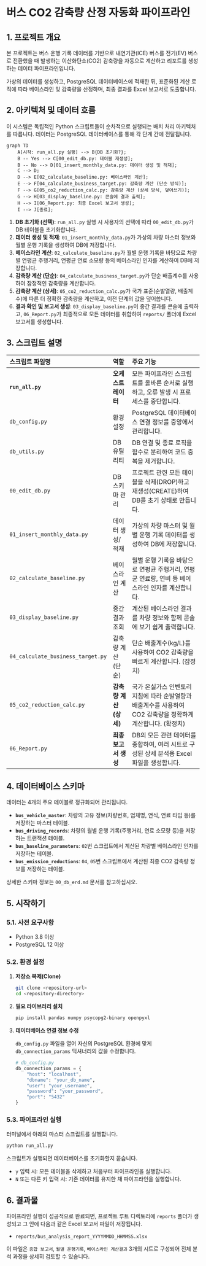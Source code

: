 # 버스 CO2 감축량 산정 자동화 파이프라인

## 1. 프로젝트 개요

본 프로젝트는 버스 운행 기록 데이터를 기반으로 내연기관(ICE) 버스를 전기(EV) 버스로 전환했을 때 발생하는 이산화탄소(CO2) 감축량을 자동으로 계산하고 리포트를 생성하는 데이터 파이프라인입니다.

가상의 데이터를 생성하고, PostgreSQL 데이터베이스에 적재한 뒤, 표준화된 계산 로직에 따라 베이스라인 및 감축량을 산정하며, 최종 결과를 Excel 보고서로 도출합니다.

## 2. 아키텍처 및 데이터 흐름

이 시스템은 독립적인 Python 스크립트들이 순차적으로 실행되는 배치 처리 아키텍처를 따릅니다. 데이터는 PostgreSQL 데이터베이스를 통해 각 단계 간에 전달됩니다.

```mermaid
graph TD
    A[시작: run_all.py 실행] --> B{DB 초기화?};
    B -- Yes --> C[00_edit_db.py: 테이블 재생성];
    B -- No --> D[01_insert_monthly_data.py: 데이터 생성 및 적재];
    C --> D;
    D --> E[02_calculate_baseline.py: 베이스라인 계산];
    E --> F[04_calculate_business_target.py: 감축량 계산 (단순 방식)];
    F --> G[05_co2_reduction_calc.py: 감축량 계산 (상세 방식, 덮어쓰기)];
    G --> H[03_display_baseline.py: 콘솔에 결과 출력];
    H --> I[06_Report.py: 최종 Excel 보고서 생성];
    I --> J[종료];
```

1. **DB 초기화 (선택)**: `run_all.py` 실행 시 사용자의 선택에 따라 `00_edit_db.py`가 DB 테이블을 초기화합니다.
2. **데이터 생성 및 적재**: `01_insert_monthly_data.py`가 가상의 차량 마스터 정보와 월별 운행 기록을 생성하여 DB에 저장합니다.
3. **베이스라인 계산**: `02_calculate_baseline.py`가 월별 운행 기록을 바탕으로 차량별 연평균 주행거리, 연평균 연료 소모량 등의 베이스라인 인자를 계산하여 DB에 저장합니다.
4. **감축량 계산 (단순)**: `04_calculate_business_target.py`가 단순 배출계수를 사용하여 잠정적인 감축량을 계산합니다.
5. **감축량 계산 (상세)**: `05_co2_reduction_calc.py`가 국가 표준(순발열량, 배출계수)에 따른 더 정확한 감축량을 계산하고, 이전 단계의 값을 덮어씁니다.
6. **결과 확인 및 보고서 생성**: `03_display_baseline.py`이 중간 결과를 콘솔에 출력하고, `06_Report.py`가 최종적으로 모든 데이터를 취합하여 `reports/` 폴더에 Excel 보고서를 생성합니다.

## 3. 스크립트 설명

| 스크립트 파일명                     | 역할                         | 주요 기능                                                                                                    |
| :---------------------------------- | :--------------------------- | :----------------------------------------------------------------------------------------------------------- |
| **`run_all.py`**            | **오케스트레이터**     | 모든 파이프라인 스크립트를 올바른 순서로 실행하고, 오류 발생 시 프로세스를 중단합니다.                       |
| `db_config.py`                    | 환경 설정                    | PostgreSQL 데이터베이스 연결 정보를 중앙에서 관리합니다.                                                     |
| `db_utils.py`                     | DB 유틸리티                  | DB 연결 및 종료 로직을 함수로 분리하여 코드 중복을 제거합니다.                                               |
| `00_edit_db.py`                   | DB 스키마 관리               | 프로젝트 관련 모든 테이블을 삭제(DROP)하고 재생성(CREATE)하여 DB를 초기 상태로 만듭니다.                     |
| `01_insert_monthly_data.py`       | 데이터 생성/적재             | 가상의 차량 마스터 및 월별 운행 기록 데이터를 생성하여 DB에 저장합니다.                                      |
| `02_calculate_baseline.py`        | 베이스라인 계산              | 월별 운행 기록을 바탕으로 연평균 주행거리, 연평균 연료량, 연비 등 베이스라인 인자를 계산합니다.              |
| `03_display_baseline.py`          | 중간 결과 조회               | 계산된 베이스라인 결과를 차량 정보와 함께 콘솔에 보기 쉽게 출력합니다.                                       |
| `04_calculate_business_target.py` | 감축량 계산 (단순)           | 단순 배출계수(kg/L)를 사용하여 CO2 감축량을 빠르게 계산합니다. (잠정치)                                      |
| `05_co2_reduction_calc.py`        | **감축량 계산 (상세)** | 국가 온실가스 인벤토리 지침에 따라 순발열량과 배출계수를 사용하여 CO2 감축량을 정확하게 계산합니다. (확정치) |
| `06_Report.py`                    | **최종 보고서 생성**   | DB의 모든 관련 데이터를 종합하여, 여러 시트로 구성된 상세 분석용 Excel 파일을 생성합니다.                    |

## 4. 데이터베이스 스키마

데이터는 4개의 주요 테이블로 정규화되어 관리됩니다.

* **`bus_vehicle_master`**: 차량의 고유 정보(차량번호, 업체명, 연식, 연료 타입 등)를 저장하는 마스터 테이블.
* **`bus_driving_records`**: 차량의 월별 운행 기록(주행거리, 연료 소모량 등)을 저장하는 트랜잭션 테이블.
* **`bus_baseline_parameters`**: `02`번 스크립트에서 계산된 차량별 베이스라인 인자를 저장하는 테이블.
* **`bus_emission_reductions`**: `04`, `05`번 스크립트에서 계산된 최종 CO2 감축량 정보를 저장하는 테이블.

상세한 스키마 정보는 `00_db_erd.md` 문서를 참고하십시오.

## 5. 시작하기

### 5.1. 사전 요구사항

* Python 3.8 이상
* PostgreSQL 12 이상

### 5.2. 환경 설정

1. **저장소 복제(Clone)**

   ```bash
   git clone <repository-url>
   cd <repository-directory>
   ```
2. **필요 라이브러리 설치**

   ```bash
   pip install pandas numpy psycopg2-binary openpyxl
   ```
3. **데이터베이스 연결 정보 수정**

   `db_config.py` 파일을 열어 자신의 PostgreSQL 환경에 맞게 `db_connection_params` 딕셔너리의 값을 수정합니다.

   ```python
   # db_config.py
   db_connection_params = {
       "host": "localhost",
       "dbname": "your_db_name",
       "user": "your_username",
       "password": "your_password",
       "port": "5432"
   }
   ```

### 5.3. 파이프라인 실행

터미널에서 아래의 마스터 스크립트를 실행합니다.

```bash
python run_all.py
```

스크립트가 실행되면 데이터베이스를 초기화할지 묻습니다.

* `y` 입력 시: 모든 테이블을 삭제하고 처음부터 파이프라인을 실행합니다.
* `N` 또는 다른 키 입력 시: 기존 데이터를 유지한 채 파이프라인을 실행합니다.

## 6. 결과물

파이프라인 실행이 성공적으로 완료되면, 프로젝트 루트 디렉토리에 `reports` 폴더가 생성되고 그 안에 다음과 같은 Excel 보고서 파일이 저장됩니다.

* `reports/bus_analysis_report_YYYYMMDD_HHMMSS.xlsx`

이 파일은 `종합 보고서`, `월별 운행기록`, `베이스라인 계산결과` 3개의 시트로 구성되어 전체 분석 과정을 상세히 검토할 수 있습니다.

